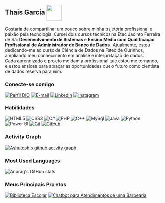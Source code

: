 ## Thais Garcia <img src="https://media.giphy.com/media/19eB0RWAzSYayHoy9z/giphy.gif" align="center" height="50px" />
Gostaria de compartilhar um pouco sobre minha trajetória profissional e paixão pela tecnologia. Cursei dois cursos técnicos na Etec Jacinto Ferreira de Sá: <strong> Desenvolvimento de Sistemas </strong> e 
<strong> Ensino Médio com Qualificação Profissional de Administrador de Banco de Dados </strong>. Atualmente, estou dedicando-me ao curso de Ciência de Dados na Fatec de Ourinhos, ampliando meu conhecimento em análise e interpretação de dados. <br>
Cada aprendizado e projeto moldam a profissional que estou me tornando, e estou ansiosa para abraçar as oportunidades que o futuro como cientista de dados reserva para mim.

### Conecte-se comigo
[![Perfil DIO](https://img.shields.io/badge/-Meu%20Perfil%20na%20DIO-000000?style=for-the-badge&logoColor=30A3DC)](https://web.dio.me/users/thaisgarcia_t11/)
[![E-mail](https://img.shields.io/badge/-Email-000?style=for-the-badge&logo=gmail&logoColor=E94D5F)](mailto:thaisgarcia.t11@gmail.com)
[![LinkedIn](https://img.shields.io/badge/-LinkedIn-000?style=for-the-badge&logo=linkedin&logoColor=30A3DC)](https://www.linkedin.com/in/thais-garcia11/)
[![Instagram](https://img.shields.io/badge/-Instagram-000?style=for-the-badge&logo=instagram&logoColor=E94D5F)](https://www.instagram.com/tha_grc)

### Habilidades
![HTML5](https://img.shields.io/badge/HTML-000?style=for-the-badge&logo=html5)
![CSS3](https://img.shields.io/badge/CSS3-000?style=for-the-badge&logo=css3&logoColor=264CE4)
![C#](https://img.shields.io/badge/CSharp-000?style=for-the-badge&logo=csharp&logoColor=A020F0)
![PHP](https://img.shields.io/badge/PHP-000?style=for-the-badge&logo=php)
![C++](https://img.shields.io/badge/C++-000?style=for-the-badge&logo=cplusplus&logoColor=4169E1)
![MySql](https://img.shields.io/badge/MySql-000?style=for-the-badge&logo=mysql)
![Java](https://img.shields.io/badge/Java-000?style=for-the-badge&logo=java)
![Python](https://img.shields.io/badge/Python-000?style=for-the-badge&logo=python)
![Power BI](https://img.shields.io/badge/Power_BI-000?style=for-the-badge&logo=powerbi)
[![Git](https://img.shields.io/badge/Git-000?style=for-the-badge&logo=git)](https://git-scm.com/doc) 
[![GitHub](https://img.shields.io/badge/GitHub-000?style=for-the-badge&logo=github)](https://docs.github.com/)

### Activity Graph
[![Ashutosh's github activity graph](https://github-readme-activity-graph.vercel.app/graph?username=thaisgarcia&bg_color=000000&color=bb447e&line=bb447e&point=3789c8&area=true&hide_border=true)](https://github.com/ashutosh00710/github-readme-activity-graph)


### Most Used Languages
![Anurag's GitHub stats](https://github-readme-stats.vercel.app/api/top-langs/?username=thaisgarcia&langs_count=8&layout=compact&theme=radical&bg_color=000)

### Meus Principais Projetos
[![Biblioteca Escolar](https://github-readme-stats.vercel.app/api/pin/?username=thaisgarcia&repo=biblioteca-escolar&bg_color=000&show_icons=true&icon_color=30A3DC&theme=radical)](https://github.com/thaisgarcia/biblioteca-escolar)
[![Chatbot para Atendimentos de uma Barbearia](https://github-readme-stats.vercel.app/api/pin/?username=thaisgarcia&repo=chatterbot-flask&bg_color=000&show_icons=true&icon_color=30A3DC&theme=radical)](https://github.com/thaisgarcia/chatterbot-flask)

